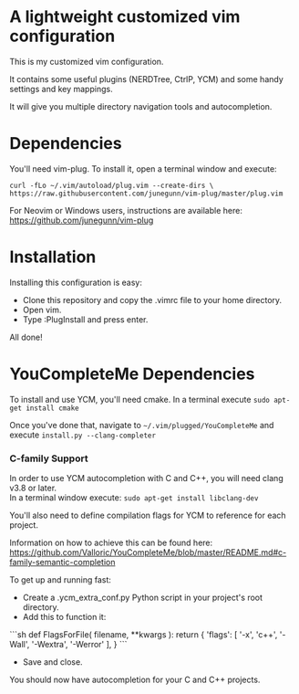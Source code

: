 # A lightweight customized vim configuration

This is my customized vim configuration.  

It contains some useful plugins (NERDTree, CtrlP, YCM) and some handy settings and key mappings.

It will give you multiple directory navigation tools and autocompletion.

<h1>Dependencies</h1>

You'll need vim-plug.  To install it, open a terminal window and execute:

`curl -fLo ~/.vim/autoload/plug.vim --create-dirs \`
<br>`https://raw.githubusercontent.com/junegunn/vim-plug/master/plug.vim`

For Neovim or Windows users, instructions are available here: https://github.com/junegunn/vim-plug

<h1>Installation</h1>

Installing this configuration is easy:

<ul>
  <li>Clone this repository and copy the .vimrc file to your home directory.
  <li>Open vim.
  <li>Type :PlugInstall and press enter.
</ul>

All done!

<h1>YouCompleteMe Dependencies</h1>

To install and use YCM, you'll need cmake.  In a terminal execute `sudo apt-get install cmake`

Once you've done that, navigate to `~/.vim/plugged/YouCompleteMe` and execute  `install.py --clang-completer`

### C-family Support

In order to use YCM autocompletion with C and C++, you will need clang v3.8 or later.
<br>In a terminal window execute: `sudo apt-get install libclang-dev`

You'll also need to define compilation flags for YCM to reference for each project.

Information on how to achieve this can be found here: 
https://github.com/Valloric/YouCompleteMe/blob/master/README.md#c-family-semantic-completion

To get up and running fast:
<ul>
<li>Create a .ycm_extra_conf.py Python script in your project's root directory.</li>
<li>Add this to function it:</li></ul>
```sh
def FlagsForFile( filename, **kwargs ):
  return {
    'flags': [ '-x', 'c++', '-Wall', '-Wextra', '-Werror' ],
    }
```
<ul><li>Save and close.</li></ul>

You should now have autocompletion for your C and C++ projects.


